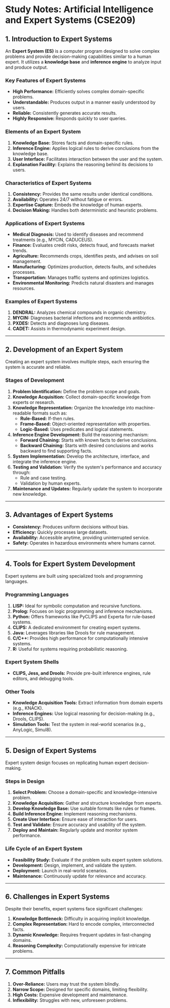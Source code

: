 # Study Notes: Artificial Intelligence and Expert Systems (CSE209)

## 1. Introduction to Expert Systems
An **Expert System (ES)** is a computer program designed to solve complex problems and provide decision-making capabilities similar to a human expert. It utilizes a **knowledge base** and **inference engine** to analyze input and produce output.

### Key Features of Expert Systems
- **High Performance:** Efficiently solves complex domain-specific problems.
- **Understandable:** Produces output in a manner easily understood by users.
- **Reliable:** Consistently generates accurate results.
- **Highly Responsive:** Responds quickly to user queries.

### Elements of an Expert System
1. **Knowledge Base:** Stores facts and domain-specific rules.
2. **Inference Engine:** Applies logical rules to derive conclusions from the knowledge base.
3. **User Interface:** Facilitates interaction between the user and the system.
4. **Explanation Facility:** Explains the reasoning behind its decisions to users.

### Characteristics of Expert Systems
1. **Consistency:** Provides the same results under identical conditions.
2. **Availability:** Operates 24/7 without fatigue or errors.
3. **Expertise Capture:** Embeds the knowledge of human experts.
4. **Decision Making:** Handles both deterministic and heuristic problems.

### Applications of Expert Systems
- **Medical Diagnosis:** Used to identify diseases and recommend treatments (e.g., MYCIN, CADUCEUS).
- **Finance:** Evaluates credit risks, detects fraud, and forecasts market trends.
- **Agriculture:** Recommends crops, identifies pests, and advises on soil management.
- **Manufacturing:** Optimizes production, detects faults, and schedules processes.
- **Transportation:** Manages traffic systems and optimizes logistics.
- **Environmental Monitoring:** Predicts natural disasters and manages resources.

### Examples of Expert Systems
1. **DENDRAL:** Analyzes chemical compounds in organic chemistry.
2. **MYCIN:** Diagnoses bacterial infections and recommends antibiotics.
3. **PXDES:** Detects and diagnoses lung diseases.
4. **CADET:** Assists in thermodynamic experiment design.

---

## 2. Development of an Expert System
Creating an expert system involves multiple steps, each ensuring the system is accurate and reliable.

### Stages of Development
1. **Problem Identification:** Define the problem scope and goals.
2. **Knowledge Acquisition:** Collect domain-specific knowledge from experts or research.
3. **Knowledge Representation:** Organize the knowledge into machine-readable formats such as:
   - **Rule-Based:** If-then rules.
   - **Frame-Based:** Object-oriented representation with properties.
   - **Logic-Based:** Uses predicates and logical statements.
4. **Inference Engine Development:** Build the reasoning mechanism:
   - **Forward Chaining:** Starts with known facts to derive conclusions.
   - **Backward Chaining:** Starts with desired conclusions and works backward to find supporting facts.
5. **System Implementation:** Develop the architecture, interface, and integrate the inference engine.
6. **Testing and Validation:** Verify the system's performance and accuracy through:
   - Rule and case testing.
   - Validation by human experts.
7. **Maintenance and Updates:** Regularly update the system to incorporate new knowledge.

---

## 3. Advantages of Expert Systems
- **Consistency:** Produces uniform decisions without bias.
- **Efficiency:** Quickly processes large datasets.
- **Availability:** Accessible anytime, providing uninterrupted service.
- **Safety:** Operates in hazardous environments where humans cannot.

---

## 4. Tools for Expert System Development
Expert systems are built using specialized tools and programming languages.

### Programming Languages
1. **LISP:** Ideal for symbolic computation and recursive functions.
2. **Prolog:** Focuses on logic programming and inference mechanisms.
3. **Python:** Offers frameworks like PyCLIPS and Experta for rule-based systems.
4. **CLIPS:** A dedicated environment for creating expert systems.
5. **Java:** Leverages libraries like Drools for rule management.
6. **C/C++:** Provides high performance for computationally intensive systems.
7. **R:** Useful for systems requiring probabilistic reasoning.

### Expert System Shells
- **CLIPS, Jess, and Drools:** Provide pre-built inference engines, rule editors, and debugging tools.

### Other Tools
- **Knowledge Acquisition Tools:** Extract information from domain experts (e.g., KNACK).
- **Inference Engines:** Use logical reasoning for decision-making (e.g., Drools, CLIPS).
- **Simulation Tools:** Test the system in real-world scenarios (e.g., AnyLogic, Simul8).

---

## 5. Design of Expert Systems
Expert system design focuses on replicating human expert decision-making.

### Steps in Design
1. **Select Problem:** Choose a domain-specific and knowledge-intensive problem.
2. **Knowledge Acquisition:** Gather and structure knowledge from experts.
3. **Develop Knowledge Base:** Use suitable formats like rules or frames.
4. **Build Inference Engine:** Implement reasoning mechanisms.
5. **Create User Interface:** Ensure ease of interaction for users.
6. **Test and Validate:** Ensure accuracy and usability of the system.
7. **Deploy and Maintain:** Regularly update and monitor system performance.

### Life Cycle of an Expert System
- **Feasibility Study:** Evaluate if the problem suits expert system solutions.
- **Development:** Design, implement, and validate the system.
- **Deployment:** Launch in real-world scenarios.
- **Maintenance:** Continuously update for relevance and accuracy.

---

## 6. Challenges in Expert Systems
Despite their benefits, expert systems face significant challenges:
1. **Knowledge Bottleneck:** Difficulty in acquiring implicit knowledge.
2. **Complex Representation:** Hard to encode complex, interconnected facts.
3. **Dynamic Knowledge:** Requires frequent updates in fast-changing domains.
4. **Reasoning Complexity:** Computationally expensive for intricate problems.

---

## 7. Common Pitfalls
1. **Over-Reliance:** Users may trust the system blindly.
2. **Narrow Scope:** Designed for specific domains, limiting flexibility.
3. **High Costs:** Expensive development and maintenance.
4. **Inflexibility:** Struggles with new, unforeseen problems.
